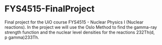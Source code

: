 # FYS4515-FinalProject

Final project for the UiO course FYS4515 - Nuclear Physics I (Nuclear reactions). In the project we will use the Oslo Method to find the gamma-ray strength function and the nuclear level densities for the reactions 232Th(d, p gamma)233Th.